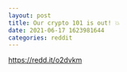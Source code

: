 ```yaml
--- 
layout: post 
title: Our crypto 101 is out! 💥 
date: 2021-06-17 1623981644 
categories: reddit 
--- 
```

https://redd.it/o2dvkm